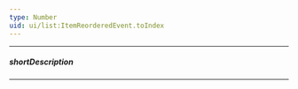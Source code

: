 ```yaml
---
type: Number
uid: ui/list:ItemReorderedEvent.toIndex
---
```

---
##### shortDescription
<!-- Description goes here -->

---
<!-- Description goes here -->
